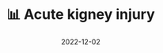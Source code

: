 ---
title: 📊 Acute kigney injury
date: '2022-12-02'
type: book
weight: 22
columns: 100
commentable: true
---